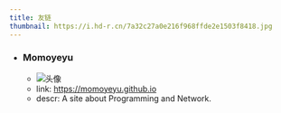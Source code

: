 ```yaml
---
title: 友链
thumbnail: https://i.hd-r.cn/7a32c27a0e216f968ffde2e1503f8418.jpg
---
```

+ ### **Momoyeyu**
    + ![头像](https://i.hd-r.cn/5a3498d47fd97f0e7aad335bb6e0b86d.jpg)
    + link: https://momoyeyu.github.io
    + descr: A site about Programming and Network.